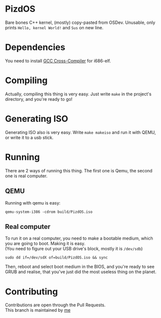# PizdOS
Bare bones C++ kernel, (mostly) copy-pasted from OSDev. Unusable, only prints `Hello, kernel World!` and `Sus` on new line.  
# Dependencies
You need to install [GCC Cross-Compiler](https://wiki.osdev.org/GCC_Cross-Compiler) for i686-elf.
# Compiling
Actually, compiling this thing is very easy. Just write `make` in the project's directory, and you're ready to go!
# Generating ISO
Generating ISO also is very easy. Write `make makeiso` and run it with QEMU, or write it to a usb stick.  
# Running
There are 2 ways of running this thing. The first one is Qemu, the second one is real computer.  
## QEMU
Running with qemu is easy:
```
qemu-system-i386 -cdrom build/PizdOS.iso
```
## Real computer
To run it on a real computer, you need to make a bootable medium, which you are going to boot. Making it is easy.  
(You need to figure out your USB drive's block, mostly it is `/dev/sdb`)
```
sudo dd if=/dev/sdX of=build/PizdOS.iso && sync
```
Then, reboot and select boot medium in the BIOS, and you're ready to see GRUB and realise, that you've just did the most useless thing on the planet.  
# Contributing
Contributions are open through the Pull Requests.  
This branch is maintained by [me](https://github.com/Keneshin1)
